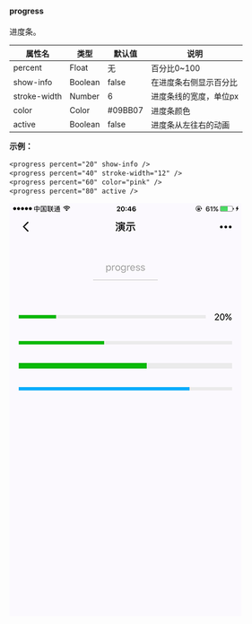 #### progress

进度条。

| 属性名 | 类型 | 默认值 | 说明 |
| --- | --- | --- | --- |
| percent | Float | 无 | 百分比0~100 |
| show-info | Boolean | false | 在进度条右侧显示百分比 |
| stroke-width | Number | 6 | 进度条线的宽度，单位px |
| color | Color | \#09BB07 | 进度条颜色 |
| active | Boolean | false | 进度条从左往右的动画 |

**示例：**

```
<progress percent="20" show-info />
<progress percent="40" stroke-width="12" />
<progress percent="60" color="pink" />
<progress percent="80" active />
```

![](/image/pic/progress.png)

